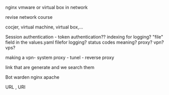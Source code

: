 nginx
vmware or virtual box in network

revise network course

cocjer, virtual machine, virtual box,...

Session authentication - token authentication??
indexing for logging?
"file" field in the values.yaml filefor logging?
status codes meaning? 
proxy?
vpn?
vps?

making a vpn- system proxy - tunel - reverse proxy

link that are generate and we search them 

Bot warden
nginx
apache

URL , URI


